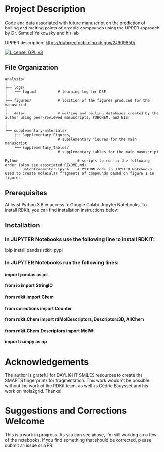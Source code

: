 # Project Description
Code and data associated with future manuscript on the prediction of boiling and melting points of organic compounds using the UPPER approach by Dr. Samuel Yalkowsky and his lab

UPPER description: https://pubmed.ncbi.nlm.nih.gov/24909850/

[![License: GPL v3](https://img.shields.io/badge/License-GPLv3-blue.svg)](https://www.gnu.org/licenses/gpl-3.0)

## File Organization

    analysis/
    |
    ├── logs/
    │   └── log.md          # learning log for DSF
    |
    ├── figures/            # location of the figures produced for the manuscript
    |
    ├── data/               # melting and boiling databases created by the author using peer-reviewed manuscripts, PUBCHEM, and NIST
    │           
    |   
    └── supplementary-materials/
        ├── Supplementary_Figures/     
        |                   # supplementary figures for the main manuscript
        └── Supplementary_Tables/      
                            # supplementary tables for the main manuscript 
    
    Python                           # scripts to run in the following order (also see associated README.md)
        └── Batchfragmenter.ipynb    # PYTHON code in JUPYTER Notebooks used to create molecular fragments of compounds based on figure 1 in figures

## Prerequisites
At least Python 3.6 or access to Google Colab/ Jupyter Notebooks.
To install RDKit, you can find installation instructions below.
## Installation
### In JUPYTER Notebooks use the following line to install RDKIT:
!pip install pandas rdkit_pypi

### In JUPYTER Notebooks run the following lines:
#### import pandas as pd
#### from io import StringIO
#### from rdkit import Chem
#### from collections import Counter
#### from rdkit.Chem import rdMolDescriptors, Descriptors3D, AllChem
#### from rdkit.Chem.Descriptors import MolWt
#### import numpy as np 

# Acknowledgements
The author is grateful for DAYLIGHT SMILES resources to create the SMARTS fingerprints for fragmentation. This work wouldn't be possible without the work of the RDKit team, as well as Cédric Bouysset and his work on mols2grid. Thanks!

# Suggestions and Corrections Welcome
This is a work in progress. As you can see above, I'm still working on a few of the notebooks. If you find something that should be corrected, please submit an issue or a PR. 
